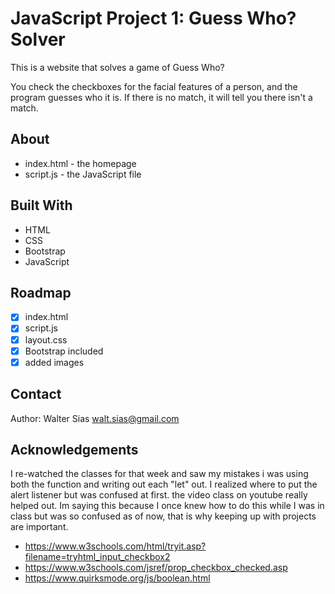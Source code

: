 # JavaScript Project 1: Guess Who? Solver

This is a website that solves a game of Guess Who?

You check the checkboxes for the facial features of a person, and the program guesses who it is. If there is no match, it will tell you there isn't a match.

## About

* index.html - the homepage
* script.js - the JavaScript file

## Built With

- HTML
- CSS
- Bootstrap
- JavaScript

## Roadmap

- [x] index.html
- [x] script.js
- [x] layout.css
- [x] Bootstrap included
- [x] added images

## Contact

Author: Walter Sias walt.sias@gmail.com

## Acknowledgements 
I re-watched the classes for that week and saw my mistakes i was using both the function and writing out each "let" out. I realized where to put the alert listener but was confused at first. the video class on youtube really helped out. Im saying this because I once knew how to do this while I was in class but was so confused as of now, that is why keeping up with projects are important. 

- https://www.w3schools.com/html/tryit.asp?filename=tryhtml_input_checkbox2
- https://www.w3schools.com/jsref/prop_checkbox_checked.asp
- https://www.quirksmode.org/js/boolean.html
